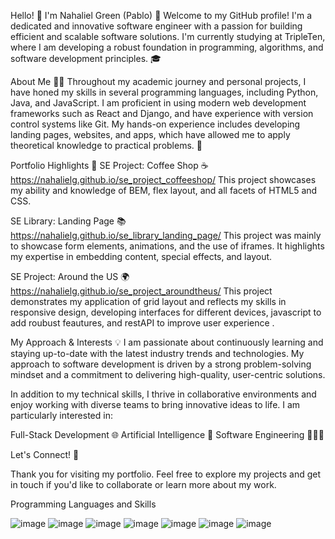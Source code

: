 

Hello! 👋 I'm Nahaliel Green (Pablo) 🌟
Welcome to my GitHub profile! I'm a dedicated and innovative software engineer with a passion for building efficient and scalable software solutions. I'm currently studying at TripleTen, where I am developing a robust foundation in programming, algorithms, and software development principles. 🎓

About Me 🧑‍💻
Throughout my academic journey and personal projects, I have honed my skills in several programming languages, including Python, Java, and JavaScript. I am proficient in using modern web development frameworks such as React and Django, and have experience with version control systems like Git. My hands-on experience includes developing landing pages, websites, and apps, which have allowed me to apply theoretical knowledge to practical problems. 🚀

Portfolio Highlights 🌟
SE Project: Coffee Shop ☕  https://nahalielg.github.io/se_project_coffeeshop/
This project showcases my ability and knowledge of BEM, flex layout, and all facets of HTML5 and CSS.

SE Library: Landing Page 📚  https://nahalielg.github.io/se_library_landing_page/
This project was mainly to showcase form elements, animations, and the use of iframes. It highlights my expertise in embedding content, special effects, and layout.

SE Project: Around the US 🌍 https://nahalielg.github.io/se_project_aroundtheus/
This project demonstrates my application of grid layout and reflects my skills in responsive design, developing interfaces for different devices, javascript to add roubust feautures, and restAPI to improve user experience .

My Approach & Interests 💡
I am passionate about continuously learning and staying up-to-date with the latest industry trends and technologies. My approach to software development is driven by a strong problem-solving mindset and a commitment to delivering high-quality, user-centric solutions.

In addition to my technical skills, I thrive in collaborative environments and enjoy working with diverse teams to bring innovative ideas to life. I am particularly interested in:

Full-Stack Development 🌐
Artificial Intelligence 🤖
Software Engineering 👨🏾‍💻

Let's Connect! 🤝

Thank you for visiting my portfolio. Feel free to explore my projects and get in touch if you'd like to collaborate or learn more about my work.

Programming Languages and Skills

![image](https://github.com/NahalielG/NahalielG/assets/166444591/326ad95e-933c-45c4-ae84-cf71c77630c1) ![image](https://github.com/NahalielG/NahalielG/assets/166444591/8e481793-c814-4af5-b41e-f71148332927) ![image](https://github.com/NahalielG/NahalielG/assets/166444591/88d14985-c8b2-4189-a17e-19664bceb4d3) ![image](https://github.com/NahalielG/NahalielG/assets/166444591/ee421252-079c-4d59-a3d1-dd62af267546) ![image](https://github.com/NahalielG/NahalielG/assets/166444591/b55b2192-3bb0-421c-9b1f-d0d79b13f3d9) ![image](https://github.com/NahalielG/NahalielG/assets/166444591/2cb06992-478f-4f26-9eb4-c29982da37e1) ![image](https://github.com/NahalielG/NahalielG/assets/166444591/80dd3d9c-3d56-4350-ad17-4530d443246b)






